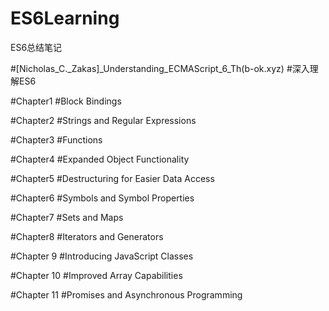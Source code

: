 # ES6Learning
ES6总结笔记

#[Nicholas_C._Zakas]_Understanding_ECMAScript_6_Th(b-ok.xyz)
#深入理解ES6

#Chapter1
#Block Bindings

#Chapter2
#Strings and Regular Expressions

#Chapter3
#Functions

#Chapter4
#Expanded Object Functionality

#Chapter5
#Destructuring for Easier Data Access

#Chapter6
#Symbols and Symbol Properties

#Chapter7
#Sets and Maps

#Chapter8
#Iterators and Generators

#Chapter 9
#Introducing JavaScript Classes

#Chapter 10 
#Improved Array Capabilities

#Chapter 11
#Promises and Asynchronous Programming
